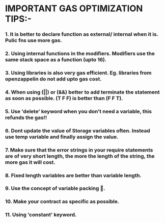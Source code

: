 # IMPORTANT GAS OPTIMIZATION TIPS:-

### 1. It is better to declare function as external/ internal when it is. Pulic fns use more gas.

### 2. Using internal functions in the modifiers. Modifiers use the same stack space as a function (upto 16).

### 3. Using libraries is also very gas efficient. Eg. libraries from openzappelin do not add upto gas cost.

### 4. When using (||) or (&&) better to add terminate the statement as soon as possible. (T F F) is better than (F F T).

### 5. Use 'delete' keyword when you don't need a variable, this refunds the gas!!

### 6. Dont update the value of Storage variables often. Instead use temp variable and finally assign the value.

### 7. Make sure that the error strings in your require statements are of very short length, the more the length of the string, the more gas it will cost.

### 8. Fixed length variables are better than variable length.

### 9. Use the concept of variable packing 🚀.

### 10. Make your contract as specific as possible.

### 11. Using 'constant' keyword.
